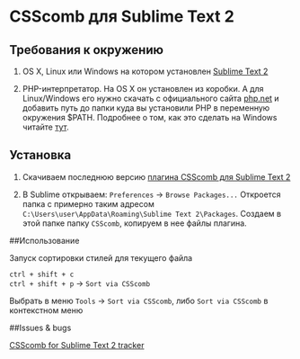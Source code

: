 # CSScomb для Sublime Text 2

## Требования к окружению

1. OS X, Linux или Windows на котором установлен [Sublime Text 2](http://www.sublimetext.com/2)

2. PHP-интерпретатор. На OS X он установлен из коробки. А для Linux/Windows его нужно скачать с официального сайта [php.net](http://windows.php.net/download/) и добавить путь до папки куда вы установили PHP в переменную окружения $PATH.  Подробнее о том, как это сделать на Windows читайте [тут](https://github.com/miripiruni/CSScomb/blob/master/src/plugins/csscomb.notepad_plus_plus/README.mkd).

## Установка

1. Скачиваем последнюю версию [плагина CSScomb для Sublime Text 2](https://github.com/i-akhmadullin/Sublime-CSSComb)

2. В Sublime открываем: `Preferences` → `Browse Packages...` Откроется папка с примерно таким адресом `C:\Users\user\AppData\Roaming\Sublime Text 2\Packages`. Создаем в этой папке папку `CSScomb`, копируем в нее файлы плагина.


##Использование

Запуск сортировки стилей для текущего файла

`ctrl + shift + c`  
`ctrl + shift + p` → `Sort via CSScomb`

Выбрать в меню `Tools` → `Sort via CSScomb`, либо `Sort via CSScomb` в контекстном меню


##Issues & bugs

[CSScomb for Sublime Text 2 tracker](https://github.com/i-akhmadullin/Sublime-CSSComb/issues)